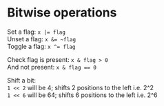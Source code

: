 # Bitwise operations

Set a flag: `x |= flag`  
Unset a flag: `x &= ~flag`  
Toggle a flag: `x ^= flag`

Check flag is present: `x & flag > 0`  
And not present: `x & flag == 0`

Shift a bit:  
`1 << 2` will be 4; shifts 2 positions to the left i.e. 2^2  
`1 << 6` will be 64; shifts 6 positions to the left i.e. 2^6
